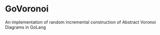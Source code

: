 # GoVoronoi
An implementation of random incremental construction of Abstract Voronoi Diagrams in GoLang
